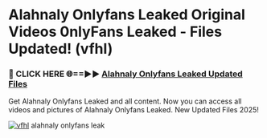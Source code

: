 # Alahnaly Onlyfans Leaked Original Videos 0nlyFans Leaked - Files Updated! (vfhl)

<h3>🔴 CLICK HERE 🌐==►► <a href="https://tinyurl.com/4seja8ks" rel="nofollow">Alahnaly Onlyfans Leaked Updated Files</a></h3>

Get Alahnaly Onlyfans Leaked and all content. Now you can access all videos and pictures of Alahnaly Onlyfans Leaked. New Updated Files 2025!

[![vfhl](https://i.imgur.com/EWjZXRe.gif)](https://tinyurl.com/4seja8ks)
alahnaly onlyfans leak